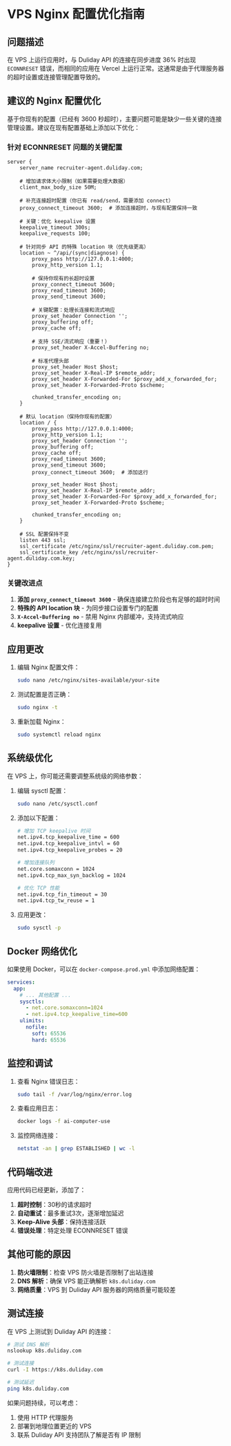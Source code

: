 # VPS Nginx 配置优化指南

## 问题描述

在 VPS 上运行应用时，与 Duliday API 的连接在同步进度 36% 时出现 `ECONNRESET` 错误，而相同的应用在 Vercel 上运行正常。这通常是由于代理服务器的超时设置或连接管理配置导致的。

## 建议的 Nginx 配置优化

基于你现有的配置（已经有 3600 秒超时），主要问题可能是缺少一些关键的连接管理设置。建议在现有配置基础上添加以下优化：

### 针对 ECONNRESET 问题的关键配置

```nginx
server {
    server_name recruiter-agent.duliday.com;

    # 增加请求体大小限制（如果需要处理大数据）
    client_max_body_size 50M;
    
    # 补充连接超时配置（你已有 read/send，需要添加 connect）
    proxy_connect_timeout 3600;  # 添加连接超时，与现有配置保持一致
    
    # 关键：优化 keepalive 设置
    keepalive_timeout 300s;
    keepalive_requests 100;
    
    # 针对同步 API 的特殊 location 块（优先级更高）
    location ~ ^/api/(sync|diagnose) {
        proxy_pass http://127.0.0.1:4000;
        proxy_http_version 1.1;
        
        # 保持你现有的长超时设置
        proxy_connect_timeout 3600;
        proxy_read_timeout 3600;
        proxy_send_timeout 3600;
        
        # 关键配置：处理长连接和流式响应
        proxy_set_header Connection '';
        proxy_buffering off;
        proxy_cache off;
        
        # 支持 SSE/流式响应（重要！）
        proxy_set_header X-Accel-Buffering no;
        
        # 标准代理头部
        proxy_set_header Host $host;
        proxy_set_header X-Real-IP $remote_addr;
        proxy_set_header X-Forwarded-For $proxy_add_x_forwarded_for;
        proxy_set_header X-Forwarded-Proto $scheme;
        
        chunked_transfer_encoding on;
    }
    
    # 默认 location（保持你现有的配置）
    location / {
        proxy_pass http://127.0.0.1:4000;
        proxy_http_version 1.1;
        proxy_set_header Connection '';
        proxy_buffering off;
        proxy_cache off;
        proxy_read_timeout 3600;
        proxy_send_timeout 3600;
        proxy_connect_timeout 3600;  # 添加这行
        
        proxy_set_header Host $host;
        proxy_set_header X-Real-IP $remote_addr;
        proxy_set_header X-Forwarded-For $proxy_add_x_forwarded_for;
        proxy_set_header X-Forwarded-Proto $scheme;
        
        chunked_transfer_encoding on;
    }
    
    # SSL 配置保持不变
    listen 443 ssl;
    ssl_certificate /etc/nginx/ssl/recruiter-agent.duliday.com.pem;
    ssl_certificate_key /etc/nginx/ssl/recruiter-agent.duliday.com.key;
}
```

### 关键改进点

1. **添加 `proxy_connect_timeout 3600`** - 确保连接建立阶段也有足够的超时时间
2. **特殊的 API location 块** - 为同步接口设置专门的配置
3. **`X-Accel-Buffering no`** - 禁用 Nginx 内部缓冲，支持流式响应
4. **keepalive 设置** - 优化连接复用

## 应用更改

1. 编辑 Nginx 配置文件：
   ```bash
   sudo nano /etc/nginx/sites-available/your-site
   ```

2. 测试配置是否正确：
   ```bash
   sudo nginx -t
   ```

3. 重新加载 Nginx：
   ```bash
   sudo systemctl reload nginx
   ```

## 系统级优化

在 VPS 上，你可能还需要调整系统级的网络参数：

1. 编辑 sysctl 配置：
   ```bash
   sudo nano /etc/sysctl.conf
   ```

2. 添加以下配置：
   ```bash
   # 增加 TCP keepalive 时间
   net.ipv4.tcp_keepalive_time = 600
   net.ipv4.tcp_keepalive_intvl = 60
   net.ipv4.tcp_keepalive_probes = 20
   
   # 增加连接队列
   net.core.somaxconn = 1024
   net.ipv4.tcp_max_syn_backlog = 1024
   
   # 优化 TCP 性能
   net.ipv4.tcp_fin_timeout = 30
   net.ipv4.tcp_tw_reuse = 1
   ```

3. 应用更改：
   ```bash
   sudo sysctl -p
   ```

## Docker 网络优化

如果使用 Docker，可以在 `docker-compose.prod.yml` 中添加网络配置：

```yaml
services:
  app:
    # ... 其他配置 ...
    sysctls:
      - net.core.somaxconn=1024
      - net.ipv4.tcp_keepalive_time=600
    ulimits:
      nofile:
        soft: 65536
        hard: 65536
```

## 监控和调试

1. 查看 Nginx 错误日志：
   ```bash
   sudo tail -f /var/log/nginx/error.log
   ```

2. 查看应用日志：
   ```bash
   docker logs -f ai-computer-use
   ```

3. 监控网络连接：
   ```bash
   netstat -an | grep ESTABLISHED | wc -l
   ```

## 代码端改进

应用代码已经更新，添加了：

1. **超时控制**：30秒的请求超时
2. **自动重试**：最多重试3次，逐渐增加延迟
3. **Keep-Alive 头部**：保持连接活跃
4. **错误处理**：特定处理 ECONNRESET 错误

## 其他可能的原因

1. **防火墙限制**：检查 VPS 防火墙是否限制了出站连接
2. **DNS 解析**：确保 VPS 能正确解析 `k8s.duliday.com`
3. **网络质量**：VPS 到 Duliday API 服务器的网络质量可能较差

## 测试连接

在 VPS 上测试到 Duliday API 的连接：

```bash
# 测试 DNS 解析
nslookup k8s.duliday.com

# 测试连接
curl -I https://k8s.duliday.com

# 测试延迟
ping k8s.duliday.com
```

如果问题持续，可以考虑：
1. 使用 HTTP 代理服务
2. 部署到地理位置更近的 VPS
3. 联系 Duliday API 支持团队了解是否有 IP 限制